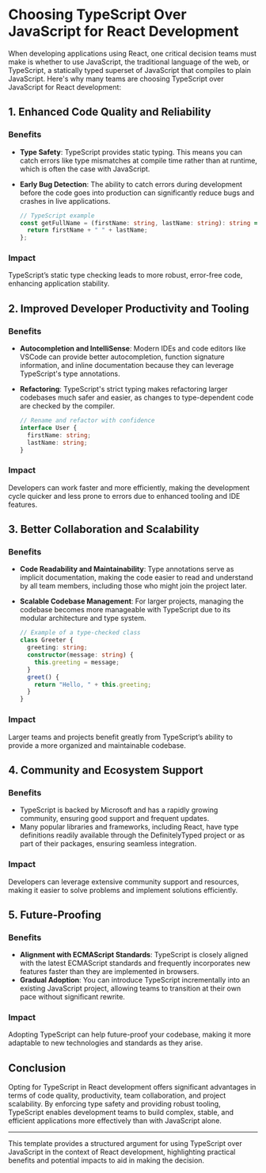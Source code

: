 # Choosing TypeScript Over JavaScript for React Development

When developing applications using React, one critical decision teams must make is whether to use JavaScript, the traditional language of the web, or TypeScript, a statically typed superset of JavaScript that compiles to plain JavaScript. Here's why many teams are choosing TypeScript over JavaScript for React development:

## 1. **Enhanced Code Quality and Reliability**

### **Benefits**

- **Type Safety**: TypeScript provides static typing. This means you can catch errors like type mismatches at compile time rather than at runtime, which is often the case with JavaScript.
- **Early Bug Detection**: The ability to catch errors during development before the code goes into production can significantly reduce bugs and crashes in live applications.

    ```typescript
    // TypeScript example
    const getFullName = (firstName: string, lastName: string): string => {
      return firstName + " " + lastName;
    };
    ```

### **Impact**

TypeScript’s static type checking leads to more robust, error-free code, enhancing application stability.

## 2. **Improved Developer Productivity and Tooling**

### **Benefits**

- **Autocompletion and IntelliSense**: Modern IDEs and code editors like VSCode can provide better autocompletion, function signature information, and inline documentation because they can leverage TypeScript's type annotations.
- **Refactoring**: TypeScript's strict typing makes refactoring larger codebases much safer and easier, as changes to type-dependent code are checked by the compiler.

    ```typescript
    // Rename and refactor with confidence
    interface User {
      firstName: string;
      lastName: string;
    }
    ```

### **Impact**

Developers can work faster and more efficiently, making the development cycle quicker and less prone to errors due to enhanced tooling and IDE features.

## 3. **Better Collaboration and Scalability**

### **Benefits**

- **Code Readability and Maintainability**: Type annotations serve as implicit documentation, making the code easier to read and understand by all team members, including those who might join the project later.
- **Scalable Codebase Management**: For larger projects, managing the codebase becomes more manageable with TypeScript due to its modular architecture and type system.

    ```typescript
    // Example of a type-checked class
    class Greeter {
      greeting: string;
      constructor(message: string) {
        this.greeting = message;
      }
      greet() {
        return "Hello, " + this.greeting;
      }
    }
    ```

### **Impact**

Larger teams and projects benefit greatly from TypeScript’s ability to provide a more organized and maintainable codebase.

## 4. **Community and Ecosystem Support**

### **Benefits**

- TypeScript is backed by Microsoft and has a rapidly growing community, ensuring good support and frequent updates.
- Many popular libraries and frameworks, including React, have type definitions readily available through the DefinitelyTyped project or as part of their packages, ensuring seamless integration.

### **Impact**

Developers can leverage extensive community support and resources, making it easier to solve problems and implement solutions efficiently.

## 5. **Future-Proofing**

### **Benefits**

- **Alignment with ECMAScript Standards**: TypeScript is closely aligned with the latest ECMAScript standards and frequently incorporates new features faster than they are implemented in browsers.
- **Gradual Adoption**: You can introduce TypeScript incrementally into an existing JavaScript project, allowing teams to transition at their own pace without significant rewrite.

### **Impact**

Adopting TypeScript can help future-proof your codebase, making it more adaptable to new technologies and standards as they arise.

## Conclusion

Opting for TypeScript in React development offers significant advantages in terms of code quality, productivity, team collaboration, and project scalability. By enforcing type safety and providing robust tooling, TypeScript enables development teams to build complex, stable, and efficient applications more effectively than with JavaScript alone.

---

This template provides a structured argument for using TypeScript over JavaScript in the context of React development, highlighting practical benefits and potential impacts to aid in making the decision.
